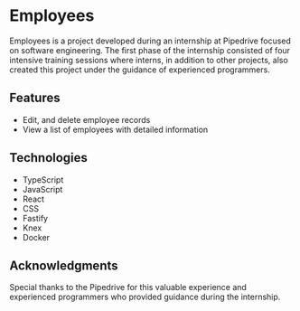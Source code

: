 # Employees

Employees is a project developed during an internship at Pipedrive focused on software engineering. The first phase of the internship consisted of four intensive training sessions where interns, in addition to other projects, also created this project under the guidance of experienced programmers.

## Features
- Edit, and delete employee records
- View a list of employees with detailed information

## Technologies

- TypeScript
- JavaScript
- React
- CSS
- Fastify
- Knex
- Docker

## Acknowledgments
Special thanks to the Pipedrive for this valuable experience and experienced programmers who provided guidance during the internship.
